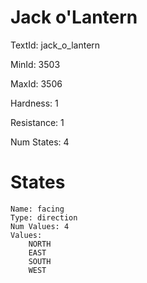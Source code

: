 # Jack o'Lantern

TextId: jack_o_lantern

MinId: 3503

MaxId: 3506

Hardness: 1

Resistance: 1


Num States: 4

# States
```
Name: facing
Type: direction
Num Values: 4
Values:
    NORTH
    EAST
    SOUTH
    WEST
```